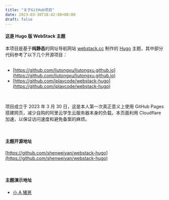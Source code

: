 ```yaml
---
title: "关于GitHub项目"
date: 2023-03-30T18:42:08+08:00
draft: false
---
```


#### 这是 Hugo 版 WebStack 主题

本项目是基于**纯静态**的网址导航网站 [webstack.cc](https://github.com/WebStackPage/WebStackPage.github.io) 制作的 [Hugo](https://gohugo.io/) 主题，其中部分代码参考了以下几个开源项目：<br/><br/>

- [https://github.com/liutongxu/liutongxu.github.io](https://github.com/liutongxu/liutongxu.github.io)
- [https://github.com/iplaycode/webstack-hugo](https://github.com/iplaycode/webstack-hugo)

<br/>

项目成立于 2023 年 3 月 30 日，这是本人第一次真正意义上使用 GitHub Pages 搭建网页，减少自购的阿里云学生云服务器本身的负载。本页面利用 Cloudflare 加速，以保证访问速度和避免备案的麻烦。

<br/>

#### 主题开源地址

[https://github.com/shenweiyan/webstack-hugo](https://github.com/shenweiyan/webstack-hugo)

<br/>

#### 主题演示地址

- [小 A 猪崽](https://nav.xazz.top/)
